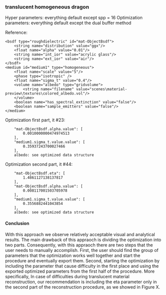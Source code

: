 ### translucent homogeneous dragon
Hyper parameters: everything default except spp = 16
Optimization parameters: everything default except the dual buffer method

Reference:
```
<bsdf type="roughdielectric" id="mat-ObjectBsdf">
    <string name="distribution" value="ggx"/>
    <float name="alpha" value="0.01"/>
    <string name="int_ior" value="acrylic glass"/>
    <string name="ext_ior" value="air"/>
</bsdf>
<medium id="medium1" type="homogeneous">
    <float name="scale" value="5"/>
    <phase type="isotropic" />
    <float name="sigma_t" value="0.4"/>
    <volume name="albedo" type="gridvolume">
        <string name="filename" value="scenes\material-preview\textures\colored_albedo.vol"/>
    </volume>
    <boolean name="has_spectral_extinction" value="false"/>
    <boolean name="sample_emitters" value="false"/>
</medium>
```


Optimization first part, it #23:
```
    "mat-ObjectBsdf.alpha.value": [
        0.0010000000474974513
    ],
    "medium1.sigma_t.value.value": [
        0.35937243700027466
    ],
    albedo: see optimized data structure
```

Optimization second part, it #44:
```
    "mat-ObjectBsdf.eta": [
        1.4861127138137817
    ],
    "mat-ObjectBsdf.alpha.value": [
        0.008117001503705978
    ],
    "medium1.sigma_t.value.value": [
        0.3556882441043854
    ],
    albedo: see optimized data structure
```


#### Conclusion
With this approach we observe relatively acceptable visual and analytical results. The main drawback of this appraoch is dividing the optimization into two parts. Consequently, with this appraoch there are two steps that the user needs to manually accomplish. First, the user should find the group of parameters that the optimization works well together and start the procedure and eventually export them. Second, starting the optimization by including the parameter that cause difficulty in the first place and using the exported optimized parameters from the first half of the procedure. More specifically, In case of difficulties during translucent material reconstruction, our recommendation is including the eta parameter only in the second part of the reconstruction procedure, as we showed in Figure X.

